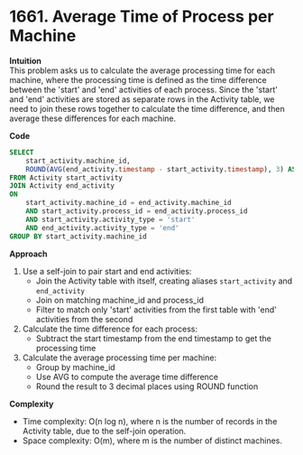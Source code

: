 # 1661. Average Time of Process per Machine

**Intuition**  
This problem asks us to calculate the average processing time for each machine, where the processing time is defined as the time difference between the 'start' and 'end' activities of each process. Since the 'start' and 'end' activities are stored as separate rows in the Activity table, we need to join these rows together to calculate the time difference, and then average these differences for each machine.

**Code**

```sql
SELECT
    start_activity.machine_id,
    ROUND(AVG(end_activity.timestamp - start_activity.timestamp), 3) AS processing_time
FROM Activity start_activity
JOIN Activity end_activity
ON
    start_activity.machine_id = end_activity.machine_id
    AND start_activity.process_id = end_activity.process_id
    AND start_activity.activity_type = 'start'
    AND end_activity.activity_type = 'end'
GROUP BY start_activity.machine_id
```

**Approach**

1. Use a self-join to pair start and end activities:
   - Join the Activity table with itself, creating aliases `start_activity` and `end_activity`
   - Join on matching machine_id and process_id
   - Filter to match only 'start' activities from the first table with 'end' activities from the second
2. Calculate the time difference for each process:
   - Subtract the start timestamp from the end timestamp to get the processing time
3. Calculate the average processing time per machine:
   - Group by machine_id
   - Use AVG to compute the average time difference
   - Round the result to 3 decimal places using ROUND function

**Complexity**

- Time complexity: O(n log n), where n is the number of records in the Activity table, due to the self-join operation.
- Space complexity: O(m), where m is the number of distinct machines.
